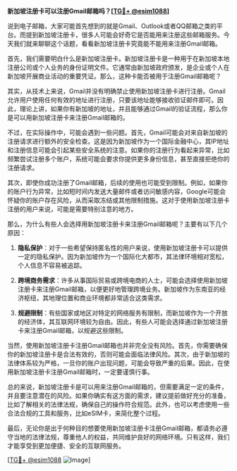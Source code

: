 **新加坡注册卡可以注册Gmail邮箱吗？[[TG💪+ @esim1088](https://t.me/s/esim1088)]**

说到电子邮箱，大家可能首先想到的就是Gmail、Outlook或者QQ邮箱之类的平台。而提到新加坡注册卡，很多人可能会好奇它是否能用来注册这些邮箱服务。今天我们就来聊聊这个话题，看看新加坡注册卡究竟能不能用来注册Gmail邮箱。

首先，我们需要明白什么是新加坡注册卡。新加坡注册卡是一种用于在新加坡本地注册公司或个人业务的身份证明文件。它通常由新加坡政府颁发，是企业或个人在新加坡开展商业活动的重要凭证。那么，这种卡能否被用于注册Gmail邮箱呢？

其实，从技术上来说，Gmail并没有明确禁止使用新加坡注册卡进行注册。Gmail允许用户使用任何有效的地址进行注册，只要该地址能够接收验证邮件即可。因此，理论上讲，如果你有新加坡的地址，并且能够通过Gmail的验证流程，那么你是可以用新加坡注册卡来注册Gmail邮箱的。

不过，在实际操作中，可能会遇到一些问题。首先，Gmail可能会对来自新加坡的注册请求进行额外的安全检查。这是因为新加坡作为一个国际金融中心，其IP地址和注册信息可能会引起某些安全系统的注意。如果你的注册行为看起来异常，比如频繁尝试注册多个账户，系统可能会要求你提供更多身份信息，甚至直接拒绝你的注册请求。

其次，即使你成功注册了Gmail邮箱，后续的使用也可能受到限制。例如，如果你的账户行为异常，比如短时间内发送大量邮件或者访问敏感内容，Google可能会怀疑你的账户存在风险，从而采取冻结或其他限制措施。这对于使用新加坡注册卡注册的用户来说，可能是需要特别注意的地方。

那么，为什么有些人会选择用新加坡注册卡来注册Gmail邮箱呢？主要有以下几个原因：

1. **隐私保护**：对于一些希望保持匿名性的用户来说，使用新加坡注册卡可以提供一定的隐私保护。因为新加坡作为一个国际化大都市，其法律环境相对宽松，个人信息不容易被追踪。
   
2. **跨境商务需求**：许多从事国际贸易或跨境电商的人士，可能会选择使用新加坡注册卡来注册Gmail邮箱，以便更好地管理跨境业务。新加坡作为东南亚的经济枢纽，其地理位置和商业环境都非常适合这类需求。

3. **规避限制**：有些国家或地区对特定的网络服务有限制，而新加坡作为一个开放的经济体，其互联网环境较为自由。因此，有些人可能会选择通过新加坡注册卡来注册Gmail邮箱，以规避这些限制。

当然，使用新加坡注册卡注册Gmail邮箱也并非完全没有风险。首先，你需要确保你的新加坡注册卡是合法有效的，否则可能会面临法律风险。其次，由于新加坡的法律体系较为严格，一旦你的账户出现问题，可能会导致严重的后果。因此，在使用新加坡注册卡注册Gmail邮箱时，一定要谨慎行事。

总的来说，新加坡注册卡是可以用来注册Gmail邮箱的，但需要满足一定的条件，并且要注意潜在的风险。如果你确实有这方面的需求，建议提前做好充分的准备，比如了解相关的法律法规，确保自己的操作符合规范。此外，也可以考虑使用一些合法合规的工具和服务，比如eSIM卡，来简化整个过程。

最后，无论你是出于何种目的想要使用新加坡注册卡注册Gmail邮箱，都请务必遵守当地的法律法规，尊重他人的权益，共同维护良好的网络环境。只有这样，我们才能享受到更加便捷、安全的互联网服务。

[[TG💪+ @esim1088](https://t.me/s/esim1088) ![Image](https://i.postimg.cc/4NQfJmqS/Snipaste-2025-05-13-00-14-12.png)]